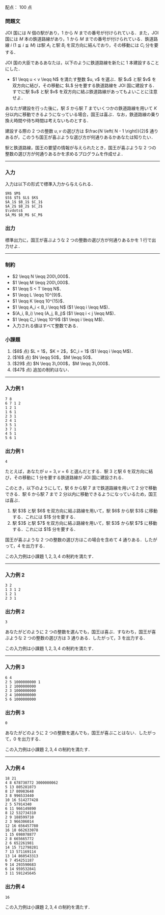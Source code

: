 配点： $100$ 点

### 問題文

JOI 国には $N$ 個の駅があり，$1$ から $N$ までの番号が付けられている．また，JOI 国には $M$ 本の鉄道路線があり，$1$ から $M$ までの番号が付けられている．鉄道路線 $i$ ($1 \leqq i \leqq M$) は駅 $A_i$ と駅 $B_i$ を双方向に結んでおり，その移動には $C_i$ 分を要する．

JOI 国の大臣であるあなたは，以下のように鉄道路線を新たに $1$ 本建設することにした．

<ul>
<li> $1 \leqq u < v \leqq N$ を満たす整数 $u, v$ を選ぶ．駅 $u$ と駅 $v$ を双方向に結び，その移動に $L$ 分を要する鉄道路線を JOI 国に建設する．すでに駅 $u$ と駅 $v$ を双方向に結ぶ鉄道路線があってもよいことに注意せよ．
</ul>

あなたが建設を行った後に，駅 $S$ から駅 $T$ までいくつかの鉄道路線を用いて $K$ 分以内に移動できるようになっている場合，国王は喜ぶ．なお，鉄道路線の乗り換え時間や待ち時間は考えないものとする．

建設する際の $2$ つの整数 $u, v$ の選び方は $\frac{N \left( N - 1 \right)}{2}$ 通りあるが，このうち国王が喜ぶような選び方が何通りあるかあなたは知りたい．

駅と鉄道路線，国王の要望の情報が与えられたとき，国王が喜ぶような $2$ つの整数の選び方が何通りあるかを求めるプログラムを作成せよ．

---

### 入力

入力は以下の形式で標準入力から与えられる．

~~~
$N$ $M$
$S$ $T$ $L$ $K$
$A_1$ $B_1$ $C_1$
$A_2$ $B_2$ $C_2$
$\vdots$
$A_M$ $B_M$ $C_M$
~~~

### 出力

標準出力に，国王が喜ぶような $2$ つの整数の選び方が何通りあるかを $1$ 行で出力せよ．

---

### 制約

<ul>
<li> $2 \leqq N \leqq 200\,000$．
<li> $1 \leqq M \leqq 200\,000$．
<li> $1 \leqq S < T \leqq N$．
<li> $1 \leqq L \leqq 10^{9}$．
<li> $1 \leqq K \leqq 10^{15}$．
<li> $1 \leqq A_i < B_i \leqq N$ ($1 \leqq i \leqq M$)．
<li> $(A_i, B_i) \neq (A_j, B_j)$ ($1 \leqq i < j \leqq M$)．
<li> $1 \leqq C_i \leqq 10^9$ ($1 \leqq i \leqq M$)．
<li> 入力される値はすべて整数である．
</ul>

### 小課題

<ol>

<li> ($8$ 点) $L = 1$，$K = 2$，$C_i = 1$ ($1 \leqq i \leqq M$)．
<li> ($16$ 点) $N \leqq 50$，$M \leqq 50$．
<li> ($29$ 点) $N \leqq 3\,000$，$M \leqq 3\,000$．
<li> ($47$ 点) 追加の制約はない．
</ol>

---

### 入力例 1

~~~
7 8
6 7 1 2
1 2 1
1 6 1
2 3 1
2 4 1
3 5 1
3 7 1
4 5 1
5 6 1
~~~

### 出力例 1

~~~
4
~~~

たとえば，あなたが $u = 3, v = 6$ と選んだとする．駅 $3$ と駅 $6$ を双方向に結び，その移動に $1$ 分を要する鉄道路線が JOI 国に建設される．

このとき，以下のようにして，駅 $6$ から駅 $7$ まで鉄道路線を用いて $2$ 分で移動できる．駅 $6$ から駅 $7$ まで $2$ 分以内に移動できるようになっているため，国王は喜ぶ．

<ol>
<li> 駅 $3$ と駅 $6$ を双方向に結ぶ路線を用いて，駅 $6$ から駅 $3$ に移動する．これには $1$ 分を要する．
<li> 駅 $3$ と駅 $7$ を双方向に結ぶ路線を用いて，駅 $3$ から駅 $7$ に移動する．これには $1$ 分を要する．
</ol>

国王が喜ぶような $2$ つの整数の選び方はこの場合を含めて $4$ 通りある．したがって，$4$ を出力する．

この入力例は小課題 $1,2,3,4$ の制約を満たす．

---

### 入力例 2

~~~
3 2
1 3 1 2
1 2 1
2 3 1		
~~~

### 出力例 2

~~~
3
~~~

あなたがどのように $2$ つの整数を選んでも，国王は喜ぶ．すなわち，国王が喜ぶような $2$ つの整数の選び方は $3$ 通りある．したがって，$3$ を出力する．

この入力例は小課題 $1,2,3,4$ の制約を満たす．

---

### 入力例 3

~~~
6 4
2 5 1000000000 1
1 2 1000000000
2 3 1000000000
2 4 1000000000
5 6 1000000000
~~~

### 出力例 3

~~~
0
~~~

あなたがどのように $2$ つの整数を選んでも，国王が喜ぶことはない．したがって，$0$ を出力する．

この入力例は小課題 $2,3,4$ の制約を満たす．

---

### 入力例 4

~~~
18 21
4 8 678730772 3000000062
5 13 805281073
8 17 80983648
3 8 996533440
10 16 514277428
2 5 57914340
6 11 966149890
8 12 532734310
2 9 188599710
2 3 966306014
12 16 656457780
16 18 662633078
1 15 698078877
2 8 665665772
2 6 652261981
14 15 712798281
7 13 571169114
13 14 860543313
6 7 454251187
9 14 293590683
6 14 959532841
3 11 591245645	
~~~

### 出力例 4

~~~
16
~~~

この入力例は小課題 $2,3,4$ の制約を満たす．


